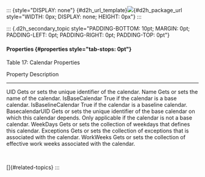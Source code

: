 ::: {style="DISPLAY: none"}
[](ms-xhelp:///?Id=d2h_url_template){#d2h_url_template}![](!package_url!){#d2h_package_url style="WIDTH: 0px; DISPLAY: none; HEIGHT: 0px"}
:::

::: {.d2h_secondary_topic style="PADDING-BOTTOM: 10pt; MARGIN: 0pt; PADDING-LEFT: 0pt; PADDING-RIGHT: 0pt; PADDING-TOP: 0pt"}
#### Properties {#properties style="tab-stops: 0pt"}

Table 17: Calendar Properties

  Property             Description
  -------------------- -------------------------------------------------------------------------------------------------------------------------------------------------
  UID                  Gets or sets the unique identifier of the calendar.
  Name                 Gets or sets the name of the calendar.
  IsBaseCalendar       True if the calendar is a base calendar.
  IsBaselineCalendar   True if the calendar is a baseline calendar.
  BasecalendarUID      Gets or sets the unique identifier of the base calendar on which this calendar depends. Only applicable if the calendar is not a base calendar.
  WeekDays             Gets or sets the collection of weekdays that defines this calendar.
  Exceptions           Gets or sets the collection of exceptions that is associated with the calendar.
  WorkWeeks            Gets or sets the collection of effective work weeks associated with the calendar.

 

[]{#related-topics}
:::
